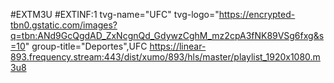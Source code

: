 #EXTM3U
#EXTINF:1 tvg-name="UFC" tvg-logo="https://encrypted-tbn0.gstatic.com/images?q=tbn:ANd9GcQgdAD_ZxNcgnQd_GdywzCghM_mz2cpA3fNK89VSg6fxg&s=10" group-title="Deportes",UFC
https://linear-893.frequency.stream:443/dist/xumo/893/hls/master/playlist_1920x1080.m3u8
